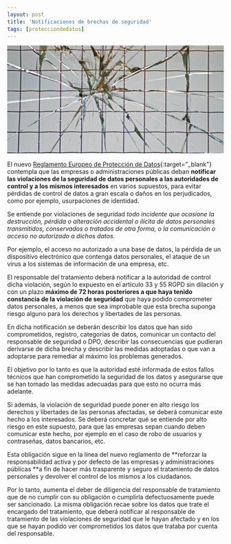 ```yaml
---
layout: post
title: 'Notificaciones de brechas de seguridad'
tags: [protecciondedatos]
---
```

![Brechas de seguridad!](/public/img/protecciondedatos/databreaches.jpg)


El nuevo [Reglamento Europeo de Protección de Datos](http://www.boe.es/doue/2016/119/L00001-00088.pdf){:target="_blank"} contempla que las empresas o administraciones públicas deban **notificar las violaciones de la seguridad de datos personales a las autoridades de control y a los mismos interesados** en varios supuestos, para evitar pérdidas de control de datos a gran escala o daños en los perjudicados, como por ejemplo, usurpaciones de identidad.

Se entiende por violaciones de seguridad *todo incidente que ocasione la destrucción, pérdida o alteración accidental o ilícita de datos personales transmitidos, conservados o tratados de otra forma, o la comunicación o acceso no autorizado a dichos datos.*

Por ejemplo, el acceso no autorizado a una base de datos, la pérdida de un dispositivo electrónico que contenga datos personales, el ataque de un virus a los sistemas de información de una empresa, etc.

El responsable del tratamiento deberá notificar a la autoridad de control dicha violación, según lo expuesto en el artículo 33 y 55 RGPD sin dilación y con un plazo **máximo de 72 horas posteriores a que haya tenido constancia de la violación de seguridad** que haya podido comprometer datos personales, a menos que sea improbable que esta brecha suponga riesgo alguno para los derechos y libertades de las personas. 

En dicha notificación se deberán describir los datos que han sido comprometidos, registro, categorías de datos, comunicar un contacto del responsable de seguridad o DPO, describir las consecuencias que pudieran derivarse de dicha brecha y describir las medidas adoptadas o que van a adoptarse para remediar al máximo los problemas generados. 

El objetivo por lo tanto es que la autoridad esté informada de estos fallos técnicos que han comprometido la seguridad de los datos y asegurarse que se han tomado las medidas adecuadas para que esto no ocurra más adelante. 

Si además, la violación de seguridad puede poner en alto riesgo los derechos y libertades de las personas afectadas, se deberá comunicar este hecho a los interesados. Se deberá concretar qué se entiende por alto riesgo en este supuesto, para que las empresas sepan cuando deben comunicar este hecho, por ejemplo en el caso de robo de usuarios y contraseñas, datos bancarios, etc.

Esta obligación sigue en la línea del nuevo reglamento de **reforzar la responsabilidad activa y por defecto de las empresas y administraciones públicas **a fin de hacer más trasparente y seguro el tratamiento de datos personales y devolver el control de los mismos a los ciudadanos.   

Por lo tanto, aumenta el deber de diligencia del responsable de tratamiento que de no cumplir con su obligación o cumplirla defectuosamente puede ser sancionado. La misma obligación recae sobre los datos que trate el encargado del tratamiento, que deberá notificar al responsable de tratamiento de las violaciones de seguridad que le hayan afectado y en los que se hayan podido ver comprometidos los datos que trataba por cuenta del responsable. 